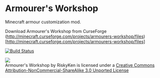 Armourer's Workshop
==================

Minecraft armour customization mod.

Download Armourer's Workshop from CurseForge (http://minecraft.curseforge.com/projects/armourers-workshop/files)[http://minecraft.curseforge.com/projects/armourers-workshop/files]

[![Build Status](http://img.shields.io/jenkins/s/http/jenkins.rx14.co.uk/job/RiskyKen/Armourers-Workshop.svg?style=flat-square)](http://jenkins.rx14.co.uk/job/RiskyKen/job/Armourers-Workshop/)

![](https://i.creativecommons.org/l/by-nc-sa/3.0/88x31.png)  
Armourer's Workshop by RiskyKen is licensed under a [Creative Commons Attribution-NonCommercial-ShareAlike 3.0 Unported License](https://creativecommons.org/licenses/by-nc-sa/3.0/)